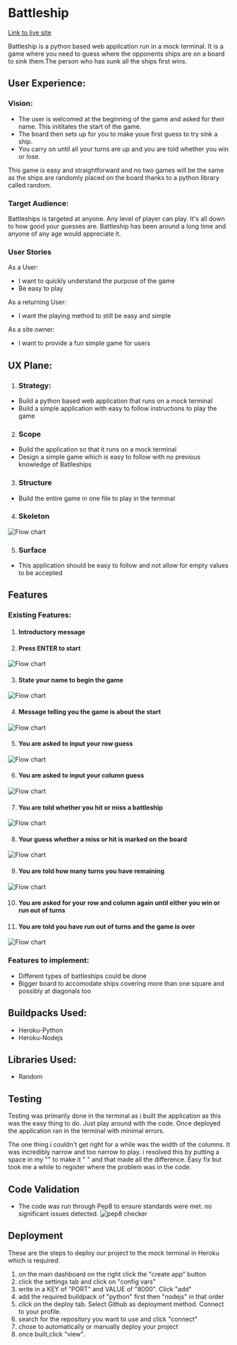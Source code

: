 # Battleship

[Link to live site](https://battleship-battle.herokuapp.com/)

Battleship is a python based web application run in a mock terminal.
It is a game where you need to guess where the opponents ships are on a board to sink them.The person who has sunk all the ships first wins.

## User Experience:

### Vision:
- The user is welcomed at the beginning of the game and asked for their name. This inititates the start of the game. 
- The board then sets up for you to make youe first guess to try sink a ship.
- You carry on until all your turns are up and you are told whether you win or lose.

This game is easy and straightforward and no two games will be the same as the ships are randomly placed on the board thanks to a python library called random.

### Target Audience:

Battleships is targeted at anyone. Any level of player can play. It's all down to how good your guesses are.
Battleship has been around a long time and anyone of any age would appreciate it.

### User Stories

As a User:
- I want to quickly understand the purpose of the game
- Be easy to play

As a returning User:
- I want the playing method to still be easy and simple

As a site owner:
- I want to provide a fun simple game for users

## UX Plane:

1. ### Strategy:
* Build a python based web application that runs on a mock terminal
* Build a simple application with easy to follow instructions to play the game

2. ### Scope
* Build the application so that it runs on a mock terminal
* Design a simple game which is easy to follow with no previous knowledge of Batlleships

3. ### Structure
* Build the entire game in one file to play in the terminal

4. ### Skeleton

![Flow chart](assets/images/lucidchart.png)

5. ### Surface
* This application should be easy to follow and not allow for empty values to be accepted

## Features
### Existing Features:

1. #### Introductory message
2. #### Press ENTER to start 

![Flow chart](assets/images/intromsg.png)

3. #### State your name to begin the game

![Flow chart](assets/images/entername.png)

4. #### Message telling you the game is about the start

![Flow chart](assets/images/letsbegin.png)

5. #### You are asked to input your row guess

![Flow chart](assets/images/enterrow.png)

6. #### You are asked to input your column guess

![Flow chart](assets/images/entercolumn.png)

7. #### You are told whether you hit or miss a battleship

![Flow chart](assets/images/missship.png)

8. #### Your guess whether a miss or hit is marked on the board

![Flow chart](assets/images/misshitship.png)

9. #### You are told how many turns you have remaining

![Flow chart](assets/images/turnsleft.png)

10. #### You are asked for your row and column again until either you win or run out of turns
11. #### You are told you have run out of turns and the game is over
![Flow chart](assets/images/nomoreturns.png)


### Features to implement:

- Different types of battleships could be done
- Bigger board to accomodate ships covering more than one square and possibly at diagonals too

## Buildpacks Used:

* Heroku-Python
* Heroku-Nodejs

## Libraries Used:

* Random

## Testing

Testing was primarily done in the terminal as i built the application as this was the easy thing to do. Just play around with the code. Once deployed the application ran in the terminal with minimal errors.

The one thing i couldn't get right for a while was the width of the columns. It was incredibly narrow and too narrow to play. i resolved this by putting a space in my "" to make it " " and that made all the difference. Easy fix but took me a while to register where the problem was in the code.

## Code Validation

* The code was run through Pep8 to ensure standards were met. no significant issues detected.
![pep8 checker](assets/images/pep8.png)

## Deployment

These are the steps to deploy our project to the mock terminal in Heroku which is required:

1. on the main dashboard on the right click the "create app" button
2. click the settings tab and click on "config vars"
3. write in a KEY of "PORT" and VALUE of "8000". Click "add"
4. add the required buildpack of "python" first then "nodejs" in that order
5. click on the deploy tab. Select Github as deployment method. Connect to your profile.
6. search for the repository you want to use and click "connect"
7. chose to automatically or manually deploy your project
8. once built,click "view".



